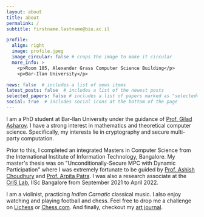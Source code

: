 ```yaml
---
layout: about
title: about
permalink: /
subtitle: firstname.lastname@biu.ac.il

profile:
  align: right
  image: profile.jpeg
  image_circular: false # crops the image to make it circular
  more_info: >
    <p>Room 105, Alexander Grass Computer Science Building</p>
    <p>Bar-Ilan University</p>

news: false  # includes a list of news items
latest_posts: false  # includes a list of the newest posts
selected_papers: false # includes a list of papers marked as "selected={true}"
social: true  # includes social icons at the bottom of the page
---
```

I am a PhD student at Bar-Ilan University under the guidance of [Prof. Gilad Asharov](https://u.cs.biu.ac.il/~asharog/). 
I have a strong interest in mathematics and theoretical computer science. Specifically, my interests lie in cryptography and secure
multi-party computation.

Prior to this, I completed an integrated Masters in Computer Science from the International Institute of Information Technology, Bangalore.
My master's thesis was on "Unconditionally-Secure MPC with Dynamic Participation" where I was extremely fortunate to be guided by
[Prof. Ashish Choudhury](https://sites.google.com/view/ashish-choudhury) and [Prof. Arpita Patra](https://www.csa.iisc.ac.in/~arpita/).
I was also a research associate at the [CrIS Lab](https://www.csa.iisc.ac.in/~cris/people.html), IISc Bangalore from September 2021 to April 2022.

I am a violinist, practicing _Indian Carnatic_ classical music. I also enjoy watching and playing football and chess. Feel free to drop me a challenge on [Lichess](https://lichess.org/@/ani_gator) or
[Chess.com](https://www.chess.com/member/zurajanaii). And finally, checkout my [art journal](https://anirudh-c.github.io/art-journal).
